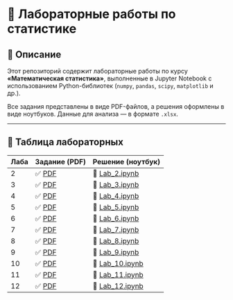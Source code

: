 # 🧮 Лабораторные работы по статистике

## 📘 Описание

Этот репозиторий содержит лабораторные работы по курсу **«Математическая статистика»**, выполненные в Jupyter Notebook с использованием Python-библиотек (`numpy`, `pandas`, `scipy`, `matplotlib` и др.).

Все задания представлены в виде PDF-файлов, а решения оформлены в виде ноутбуков. Данные для анализа — в формате `.xlsx`.

---


## 🧪 Таблица лабораторных

| Лаба | Задание (PDF) | Решение (ноутбук) |
|------|----------------|-------------------|
| 2    | ✅ [PDF](labs_description/Laba_2_2025.pdf) | 📘 [Lab_2.ipynb](Lab_2.ipynb) |
| 3    | ✅ [PDF](labs_description/Laba_3_2025.pdf) | 📘 [Lab_3.ipynb](Lab_3.ipynb) |
| 4    | ✅ [PDF](labs_description/Laba_4_2025.pdf) | 📘 [Lab_4.ipynb](Lab_4.ipynb) |
| 5    | ✅ [PDF](labs_description/Laba_5_2025.pdf) | 📘 [Lab_5.ipynb](Lab_5.ipynb) |
| 6    | ✅ [PDF](labs_description/Laba_6_2025.pdf) | 📘 [Lab_6.ipynb](Lab_6.ipynb) |
| 7    | ✅ [PDF](labs_description/Laba_7_2025.pdf) | 📘 [Lab_7.ipynb](Lab_7.ipynb) |
| 8    | ✅ [PDF](labs_description/Laba_8_2025.pdf) | 📘 [Lab_8.ipynb](Lab_8.ipynb) |
| 9    | ✅ [PDF](labs_description/Laba_9_2025.pdf) | 📘 [Lab_9.ipynb](Lab_9.ipynb) |
| 10   | ✅ [PDF](labs_description/Laba_10_2025.pdf) | 📘 [Lab_10.ipynb](Lab_10.ipynb) |
| 11   | ✅ [PDF](labs_description/Laba_11_2025.pdf) | 📘 [Lab_11.ipynb](Lab_11.ipynb) |
| 12   | ✅ [PDF](labs_description/Laba_12_2025.pdf) | 📘 [Lab_12.ipynb](Lab_12.ipynb) |
